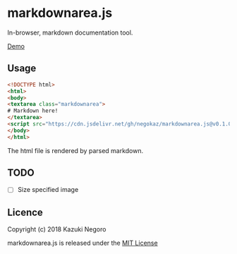 # markdownarea.js

In-browser, markdown documentation tool.

[Demo](https://negokaz.github.io/markdownarea.js)

## Usage

```html
<!DOCTYPE html>
<html>
<body>
<textarea class="markdownarea">
# Markdown here!
</textarea>
<script src="https://cdn.jsdelivr.net/gh/negokaz/markdownarea.js@v0.1.0/dist/markdownarea.js"></script>
</body>
</html>
```

The html file is rendered by parsed markdown.

## TODO

- [ ] Size specified image

## Licence

Copyright (c) 2018 Kazuki Negoro

markdownarea.js is released under the [MIT License](./LICENSE)